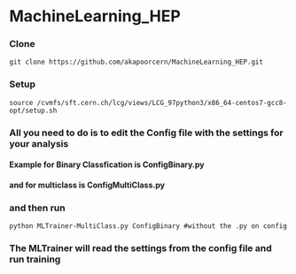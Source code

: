 # MachineLearning_HEP

### Clone

```
git clone https://github.com/akapoorcern/MachineLearning_HEP.git

```

### Setup

```
source /cvmfs/sft.cern.ch/lcg/views/LCG_97python3/x86_64-centos7-gcc8-opt/setup.sh

```

### All you need to do is to edit the Config file with the settings for your analysis


#### Example for Binary Classfication is ConfigBinary.py 
#### and for multiclass is ConfigMultiClass.py

### and then run 

``` 
python MLTrainer-MultiClass.py ConfigBinary #without the .py on config

```

### The MLTrainer will read the settings from the config file and run training